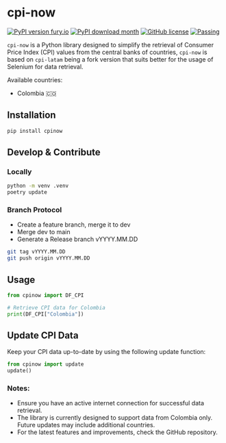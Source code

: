 # cpi-now
[![PyPI version fury.io](https://badge.fury.io/py/cpinow.svg)](https://pypi.python.org/pypi/cpinow/)
[![PyPI download month](https://img.shields.io/pypi/dm/cpinow.svg)](https://pypi.python.org/pypi/cpinow/)
[![GitHub license](https://img.shields.io/github/license/pabtorres/cpi-now.svg)](https://github.com/pabtorres/cpi-now/blob/main/LICENSE)
[![Passing](https://github.com/pabtorres/cpi-now/actions/workflows/ci.yml/badge.svg?branch=main)](https://github.com/pabtorres/cpi-now/actions/workflows/ci.yml)

`cpi-now` is a Python library designed to simplify the retrieval of Consumer Price Index (CPI) values from the central banks of countries, `cpi-now` is based on `cpi-latam` being a fork version that suits better for the usage of Selenium for data retrieval.


Available countries:
- Colombia 🇨🇴

## Installation
```python
pip install cpinow
```

## Develop & Contribute

### Locally
```bash
python -m venv .venv
poetry update
```

### Branch Protocol

- Create a feature branch, merge it to dev
- Merge dev to main
- Generate a Release branch vYYYY.MM.DD
```bash
git tag vYYYY.MM.DD
git push origin vYYYY.MM.DD
```


## Usage
```python
from cpinow import DF_CPI

# Retrieve CPI data for Colombia
print(DF_CPI["Colombia"])
```
## Update CPI Data
Keep your CPI data up-to-date by using the following update function:
```python
from cpinow import update
update()
```
### Notes:
- Ensure you have an active internet connection for successful data retrieval.
- The library is currently designed to support data from Colombia only. Future updates may include additional countries.
- For the latest features and improvements, check the GitHub repository.
